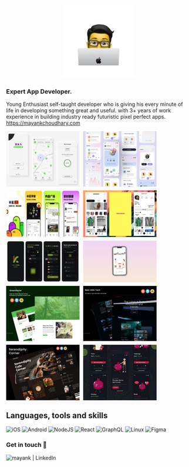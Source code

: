 <!--<p align="center">
  
</p> -->
<p align="center">
  <img style="width: 200px; height: auto;" src="./headerpng.png" />
</p>

### Expert App Developer.
Young Enthusiast self-taught developer who is giving his every minute of life in developing something great and useful.  with 3+ years of work experience in building industry ready futuristic pixel perfect apps. https://mayankchoudhary.com

<div style="display: flex; flex-wrap: wrap; gap: 10px;">
  <img src="./exa-charge-2fed72f5.jpg" alt="Description of image 1" style="width: 200px; height: auto;">
  <img src="./forgo-0bbecc7b.png" alt="Description of image 4" style="width: 200px; height: auto;">
  <img src="./banqu-f4586464.png" alt="Description of image 2" style="width: 200px; height: auto;">
  <img src="./circswap-a30fc3c4.png" alt="Description of image 3" style="width: 200px; height: auto;">
  <img src="./kivi-vpn-a2a567d1.png" alt="Description of image 3" style="width: 200px; height: auto;">
  <img src="./medic-7bd54e86.png" alt="Description of image 3" style="width: 200px; height: auto;">
  <img src="./green_saver-b798d508.png" alt="Description of image 3" style="width: 200px; height: auto;">
    <img src="./next_gen_tech-d7c0951d.png" alt="Description of image 3" style="width: 200px; height: auto;">
   <img src="./secrendipty-f0ea0045.png" alt="Description of image 3" style="width: 200px; height: auto;">
     <img src="./1712860265493.jpeg" alt="Description of image 3" style="width: 200px; height: auto;">
 
  <!-- Add more images as needed -->
</div>

<!-- <p align="center">
  <img src="./tux.gif" />
</p> -->



## Languages, tools and skills

![iOS](https://img.shields.io/badge/iOS-000000?style=for-the-badge&logo=ios&logoColor=white)
![Android](https://img.shields.io/badge/Android-3DDC84?style=for-the-badge&logo=android&logoColor=white)
![NodeJS](https://img.shields.io/badge/node.js-6DA55F?style=for-the-badge&logo=node.js&logoColor=white)
![React](https://img.shields.io/badge/react-%2320232a.svg?style=for-the-badge&logo=react&logoColor=%2361DAFB)
![GraphQL](https://img.shields.io/badge/-GraphQL-E10098?style=for-the-badge&logo=graphql&logoColor=white)
![Linux](https://img.shields.io/badge/Linux-FCC624?style=for-the-badge&logo=linux&logoColor=black)
![Figma](https://img.shields.io/badge/figma-%23F24E1E.svg?style=for-the-badge&logo=figma&logoColor=white)
<!-- ![LeetCode](https://img.shields.io/badge/LeetCode-000000?style=for-the-badge&logo=LeetCode&logoColor=#d16c06) -->



### Get in touch 🤝

[<img align="left" alt="mayank | LinkedIn" src="https://img.shields.io/badge/LinkedIn-0077B5?style=for-the-badge&logo=linkedin&logoColor=white" />][linkedIn]

<br>
<br>



<!-- [![Mayank's GitHub stats](https://github-readme-stats.vercel.app/api?username=m4yankchoudhary)](https://github.com/anuraghazra/github-readme-stats) -->

[linkedIn]: https://www.linkedin.com/in/mayank--choudhary/ 
